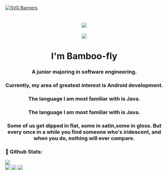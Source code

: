 [![SVG Banners](https://svg-banners.vercel.app/api?type=origin&text1=Iridescent🙉&width=1000&height=400)](https://github.com/Akshay090/svg-banners)

<h1 align="center"> <a href="https://sunguoqi.com/"> <img src="https://readme-typing-svg.herokuapp.com/?lines=春风微起，波微生。弦亦发，酒亦倾。;故芳袖动，芬叶披。两相思，两不知。&center=true&size=27"> </a> </h1>

<div align="center"> <img src="https://activity-graph.herokuapp.com/graph?username=Bamboo-fly&theme=react-dark" /> </div>

<h1 align="center">I'm Bamboo-fly</h1>
<h3 align="center">A junior majoring in software engineering.</h3>
<h3 align="center">Currently, my area of greatest interest is Android development.</h3>
<h3 align="center">The language I am most familiar with is Java.</h3>
<h3 align="center">The language I am most familiar with is Java.</h3>
<h3 align="center">Some of us get dipped in flat, some in satin,some in gloss. But every once in a while you find someone who's iridescent, and when you do, nothing will ever compare.</h3>



### 🌈 Github Stats:
<a href="https://count.getloli.com"><img align="center" src="https://count.getloli.com/get/@Bamboo-fly?theme=rule34"></a><br>
<img src = "https://github-readme-stats.vercel.app/api?username=Bamboo-fly&bg_color=30,e96443,904e95&title_color=fff&text_color=fff">
<img src = "http://github-readme-streak-stats.herokuapp.com?user=Bamboo-fly&theme=dracula">
<img src = "https://github-profile-summary-cards.vercel.app/api/cards/profile-details?username=Bamboo-fly&theme=monokai">



<!--
**Bamboo-fly/Bamboo-fly** is a ✨ _special_ ✨ repository because its `README.md` (this file) appears on your GitHub profile.

Here are some ideas to get you started:

- 🔭 I’m currently working on ...
- 🌱 I’m currently learning ...
- 👯 I’m looking to collaborate on ...
- 🤔 I’m looking for help with ...
- 💬 Ask me about ...
- 📫 How to reach me: ...
- 😄 Pronouns: ...
- ⚡ Fun fact: ...
-->
